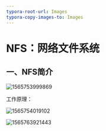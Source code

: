```yaml
---
typora-root-url: Images
typora-copy-images-to: Images
---
```


# NFS：网络文件系统

## 一、NFS简介

![1565753999869](/1565753999869.png)

工作原理：

![1565754019102](/1565754019102.png)

![1565763921443](/1565763921443.png)